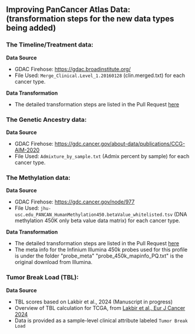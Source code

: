 ## Improving PanCancer Atlas Data: (transformation steps for the new data types being added)

### The Timeline/Treatment data:

**Data Source**
- GDAC Firehose: https://gdac.broadinstitute.org/
- File Used: `Merge_Clinical.Level_1.20160128` (clin.merged.txt) for each cancer type.

**Data Transformation** 
- The detailed transformation steps are listed in the Pull Request [here](https://github.com/cBioPortal/datahub/pull/1597)

### The Genetic Ancestry data:


**Data Source**
- GDAC Firehose: https://gdc.cancer.gov/about-data/publications/CCG-AIM-2020
- File Used: `Admixture_by_sample.txt` (Admix percent by sample) for each cancer type.


### The Methylation data:

**Data Source**
- GDAC Firehose: https://gdc.cancer.gov/node/977
- File Used: `jhu-usc.edu_PANCAN_HumanMethylation450.betaValue_whitelisted.tsv` (DNA methylation 450K only beta value data matrix) for each cancer type.

**Data Transformation** 
 - The detailed transformation steps are listed in the Pull Request [here](https://github.com/cBioPortal/datahub/pull/1597)
 - The meta info for the Infinium Illumina 450k probes used for this profile is under the folder "probe_meta" "probe_450k_mapinfo_PQ.txt" is the original download from Illumina.

### Tumor Break Load (TBL):

**Data Source**
 - TBL scores based on Lakbir et al., 2024 (Manuscript in progress)
 - Overview of TBL calculation for TCGA, from [Lakbir et al., Eur J Cancer 2024](https://pubmed.ncbi.nlm.nih.gov/36334560/)
 - Data is provided as a sample-level clinical attribute labeled `Tumor Break Load`
